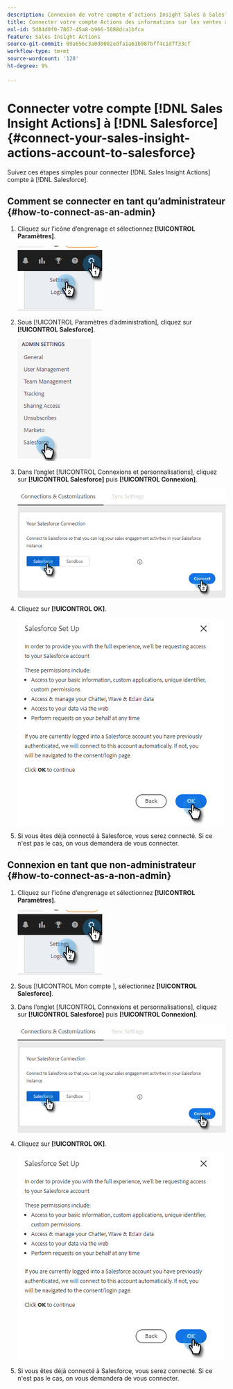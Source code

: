 ```yaml
---
description: Connexion de votre compte d’actions Insight Sales à Salesforce - Documentation du produit - Marketo Docs
title: Connecter votre compte Actions des informations sur les ventes à Salesforce
exl-id: 5d84d0f0-7867-45a8-b966-5088dca1bfca
feature: Sales Insight Actions
source-git-commit: 09a656c3a0d0002edfa1a61b987bff4c1dff33cf
workflow-type: tm+mt
source-wordcount: '128'
ht-degree: 9%

---
```


# Connecter votre compte [!DNL Sales Insight Actions] à [!DNL Salesforce] {#connect-your-sales-insight-actions-account-to-salesforce}

Suivez ces étapes simples pour connecter [!DNL Sales Insight Actions] compte à [!DNL Salesforce].

## Comment se connecter en tant qu’administrateur {#how-to-connect-as-an-admin}

1. Cliquez sur l’icône d’engrenage et sélectionnez **[!UICONTROL Paramètres]**.

   ![](assets/connect-your-marketo-sales-account-to-salesforce-1.png)

1. Sous [!UICONTROL Paramètres d’administration], cliquez sur **[!UICONTROL Salesforce]**.

   ![](assets/connect-your-marketo-sales-account-to-salesforce-2.png)

1. Dans l’onglet [!UICONTROL Connexions et personnalisations], cliquez sur **[!UICONTROL Salesforce]** puis **[!UICONTROL Connexion]**.

   ![](assets/connect-your-marketo-sales-account-to-salesforce-3.png)

1. Cliquez sur **[!UICONTROL OK]**.

   ![](assets/connect-your-marketo-sales-account-to-salesforce-4.png)

1. Si vous êtes déjà connecté à Salesforce, vous serez connecté. Si ce n&#39;est pas le cas, on vous demandera de vous connecter.

## Connexion en tant que non-administrateur {#how-to-connect-as-a-non-admin}

1. Cliquez sur l’icône d’engrenage et sélectionnez **[!UICONTROL Paramètres]**.

   ![](assets/connect-your-marketo-sales-account-to-salesforce-5.png)

1. Sous [!UICONTROL  Mon compte ], sélectionnez **[!UICONTROL Salesforce]**.

1. Dans l’onglet [!UICONTROL Connexions et personnalisations], cliquez sur **[!UICONTROL Salesforce]** puis **[!UICONTROL Connexion]**.

   ![](assets/connect-your-marketo-sales-account-to-salesforce-7.png)

1. Cliquez sur **[!UICONTROL OK]**.

   ![](assets/connect-your-marketo-sales-account-to-salesforce-8.png)

1. Si vous êtes déjà connecté à Salesforce, vous serez connecté. Si ce n&#39;est pas le cas, on vous demandera de vous connecter.
